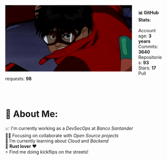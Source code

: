 <img align="left" src="/kaneda.gif" style="margin-right: 20px; width: 80%;">

__📊 GitHub Stats:__<br><br>
Account age: __3 years__<br>
Commits: __3640__<br>
Repositories: __93__<br>
Stars: __17__<br>
Pull requests: __98__<br>

<br><br>

# 💫 About Me:
📈 I'm currently working as a _DevSecOps_ at _Banco Santander_<br>💪🏽 Focusing on collaborate with _Open Source projects_<br>🌱 I’m currently learning about _Cloud_ and _Backend_<br>🦀 __Rust lover__ ❤️<br>⚡ Find me doing kickflips on the streets!
